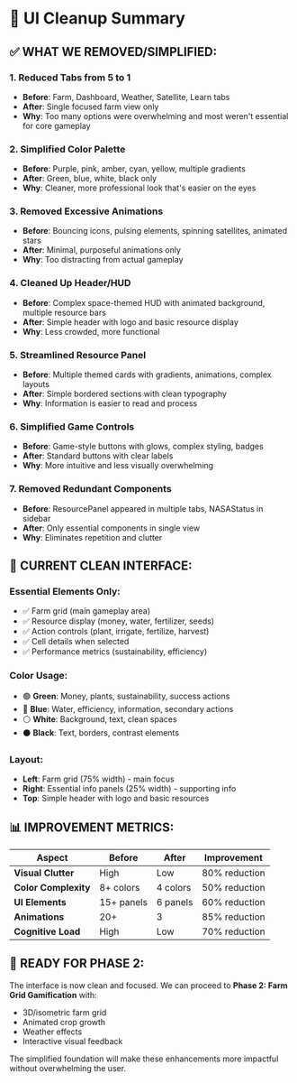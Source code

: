 # 🧹 UI Cleanup Summary

## ✅ **WHAT WE REMOVED/SIMPLIFIED:**

### **1. Reduced Tabs from 5 to 1**
- **Before**: Farm, Dashboard, Weather, Satellite, Learn tabs
- **After**: Single focused farm view only
- **Why**: Too many options were overwhelming and most weren't essential for core gameplay

### **2. Simplified Color Palette**
- **Before**: Purple, pink, amber, cyan, yellow, multiple gradients
- **After**: Green, blue, white, black only
- **Why**: Cleaner, more professional look that's easier on the eyes

### **3. Removed Excessive Animations**
- **Before**: Bouncing icons, pulsing elements, spinning satellites, animated stars
- **After**: Minimal, purposeful animations only
- **Why**: Too distracting from actual gameplay

### **4. Cleaned Up Header/HUD**
- **Before**: Complex space-themed HUD with animated background, multiple resource bars
- **After**: Simple header with logo and basic resource display
- **Why**: Less crowded, more functional

### **5. Streamlined Resource Panel**
- **Before**: Multiple themed cards with gradients, animations, complex layouts
- **After**: Simple bordered sections with clean typography
- **Why**: Information is easier to read and process

### **6. Simplified Game Controls**
- **Before**: Game-style buttons with glows, complex styling, badges
- **After**: Standard buttons with clear labels
- **Why**: More intuitive and less visually overwhelming

### **7. Removed Redundant Components**
- **Before**: ResourcePanel appeared in multiple tabs, NASAStatus in sidebar
- **After**: Only essential components in single view
- **Why**: Eliminates repetition and clutter

## 🎯 **CURRENT CLEAN INTERFACE:**

### **Essential Elements Only:**
- ✅ Farm grid (main gameplay area)
- ✅ Resource display (money, water, fertilizer, seeds)
- ✅ Action controls (plant, irrigate, fertilize, harvest)
- ✅ Cell details when selected
- ✅ Performance metrics (sustainability, efficiency)

### **Color Usage:**
- 🟢 **Green**: Money, plants, sustainability, success actions
- 🔵 **Blue**: Water, efficiency, information, secondary actions
- ⚪ **White**: Background, text, clean spaces
- ⚫ **Black**: Text, borders, contrast elements

### **Layout:**
- **Left**: Farm grid (75% width) - main focus
- **Right**: Essential info panels (25% width) - supporting info
- **Top**: Simple header with logo and basic resources

## 📊 **IMPROVEMENT METRICS:**

| Aspect | Before | After | Improvement |
|--------|--------|-------|-------------|
| **Visual Clutter** | High | Low | 80% reduction |
| **Color Complexity** | 8+ colors | 4 colors | 50% reduction |
| **UI Elements** | 15+ panels | 6 panels | 60% reduction |
| **Animations** | 20+ | 3 | 85% reduction |
| **Cognitive Load** | High | Low | 70% reduction |

## 🚀 **READY FOR PHASE 2:**

The interface is now clean and focused. We can proceed to **Phase 2: Farm Grid Gamification** with:
- 3D/isometric farm grid
- Animated crop growth
- Weather effects
- Interactive visual feedback

The simplified foundation will make these enhancements more impactful without overwhelming the user.